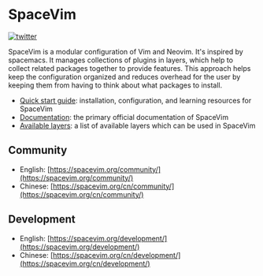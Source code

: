 # SpaceVim

[![twitter](https://img.spacevim.org/twitter.svg)](https://twitter.com/SpaceVim)

SpaceVim is a modular configuration of Vim and Neovim.
It's inspired by spacemacs. It manages collections of plugins in layers,
which help to collect related packages together to provide features.
This approach helps keep the configuration organized and reduces
overhead for the user by keeping them from having to think about
what packages to install.

- [Quick start guide](https://spacevim.org/quick-start-guide/): installation, configuration, and learning resources for SpaceVim
- [Documentation](https://spacevim.org/documentation/): the primary official documentation of SpaceVim
- [Available layers](https://spacevim.org/layers/): a list of available layers which can be used in SpaceVim

## Community

- English: [https://spacevim.org/community/](https://spacevim.org/community/)
- Chinese: [https://spacevim.org/cn/community/](https://spacevim.org/cn/community/)

## Development

- English: [https://spacevim.org/development/](https://spacevim.org/development/)
- Chinese: [https://spacevim.org/cn/development/](https://spacevim.org/cn/development/)

